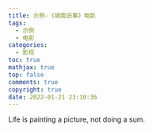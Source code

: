 ```yaml
---
title: 示例-《城南旧事》电影
tags:
  - 示例
  - 电影
categories:
  - 影视
toc: true
mathjax: true
top: false
comments: true
copyright: true
date: 2022-01-21 23:10:36
---
```


Life is painting a picture, not doing a sum. 

